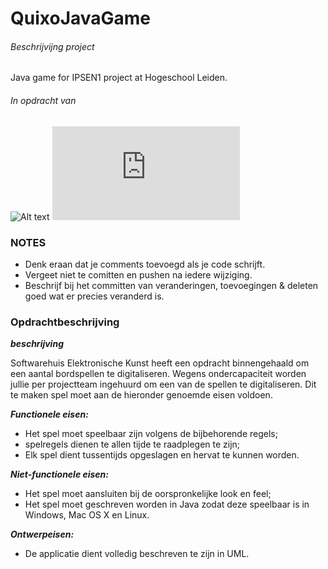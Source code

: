 QuixoJavaGame
=============

###### Beschrijvijng project ######
Java game for IPSEN1 project at Hogeschool Leiden.

###### In opdracht van ######
![Alt text](/img/softwarehuis.png "Softwarehuis Elektronische Kunst")
![Alt text](http://www.beeldbank.leidenuniv.nl/ImageDisplay.php?uid=FT090383&thumbed=5 "Hogeschool Leiden")

### NOTES ###

- Denk eraan dat je comments toevoegd als je code schrijft.
- Vergeet niet te comitten en pushen na iedere wijziging.
- Beschrijf bij het committen van veranderingen, toevoegingen & deleten goed wat er precies veranderd is.

### Opdrachtbeschrijving ###

***beschrijving***

Softwarehuis Elektronische Kunst heeft een opdracht binnengehaald om een aantal bordspellen te digitaliseren.
Wegens ondercapaciteit worden jullie per projectteam ingehuurd om een van de spellen te digitaliseren. Dit te
maken spel moet aan de hieronder genoemde eisen voldoen.

***Functionele eisen:***
- Het spel moet speelbaar zijn volgens de bijbehorende regels;
- spelregels dienen te allen tijde te raadplegen te zijn;
- Elk spel dient tussentijds opgeslagen en hervat te kunnen worden.

***Niet-functionele eisen:***
- Het spel moet aansluiten bij de oorspronkelijke look en feel;
- Het spel moet geschreven worden in Java zodat deze speelbaar is in Windows, Mac OS X en Linux.


***Ontwerpeisen:***
- De applicatie dient volledig beschreven te zijn in UML.
